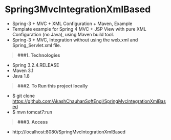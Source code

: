 # Spring3MvcIntegrationXmlBased

* Spring-3 + MVC + XML Configuration + Maven, Example
* Template example for Spring 4 MVC + JSP View with pure XML Configuration (no Java), using Maven build tool.
* Spring-3 + MVC, Integration without using the web.xml and Spring_Servlet.xml file. 

> **###1. Technologies**
* Spring 3.2.4.RELEASE
* Maven 3.1
* Java 1.8

> **###2. To Run this project locally**
* $ git clone https://github.com/AkashChauhanSoftEngi/SpringMvcIntegrationXmlBased
* $ mvn tomcat7:run

> **###3.  Access** 
* http://localhost:8080/SpringMvcIntegrationXmlBased

